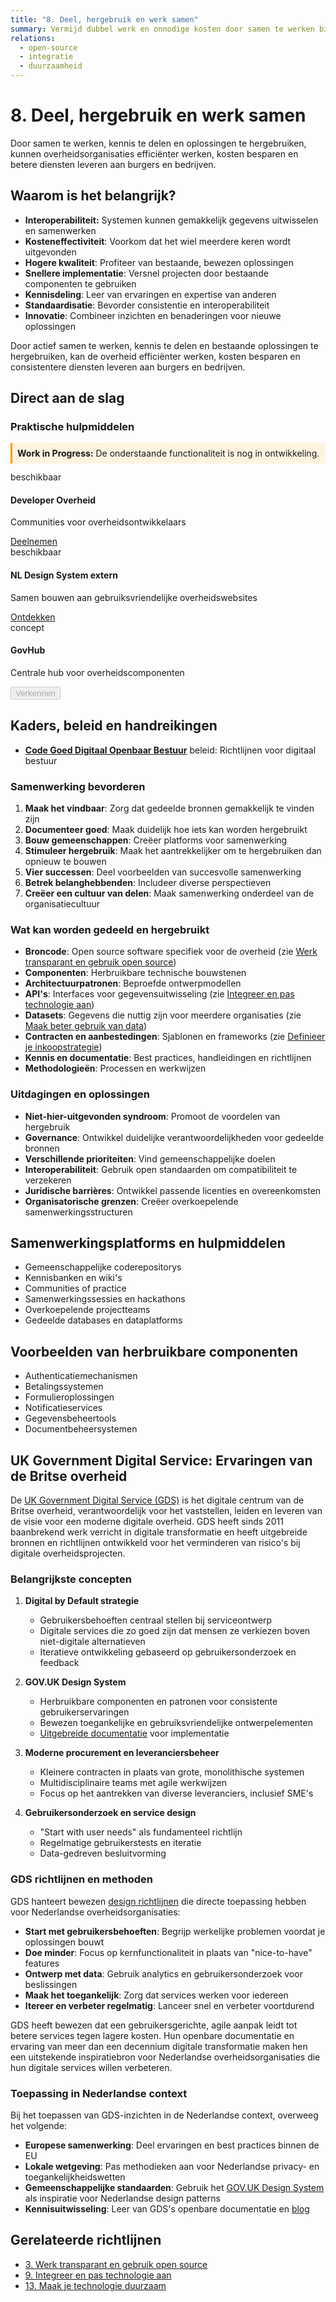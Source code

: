 ```yaml
---
title: "8. Deel, hergebruik en werk samen"
summary: Vermijd dubbel werk en onnodige kosten door samen te werken binnen de overheid en door technologie te delen en te hergebruiken.
relations:
  - open-source
  - integratie
  - duurzaamheid
---
```


# 8. Deel, hergebruik en werk samen

Door samen te werken, kennis te delen en oplossingen te hergebruiken, kunnen overheidsorganisaties efficiënter werken, kosten besparen en betere diensten leveren aan burgers en bedrijven.

## Waarom is het belangrijk?

- **Interoperabiliteit:** Systemen kunnen gemakkelijk gegevens uitwisselen en samenwerken
- **Kosteneffectiviteit**: Voorkom dat het wiel meerdere keren wordt uitgevonden
- **Hogere kwaliteit**: Profiteer van bestaande, bewezen oplossingen
- **Snellere implementatie**: Versnel projecten door bestaande componenten te gebruiken
- **Kennisdeling**: Leer van ervaringen en expertise van anderen
- **Standaardisatie**: Bevorder consistentie en interoperabiliteit
- **Innovatie**: Combineer inzichten en benaderingen voor nieuwe oplossingen

Door actief samen te werken, kennis te delen en bestaande oplossingen te hergebruiken, kan de overheid efficiënter werken, kosten besparen en consistentere diensten leveren aan burgers en bedrijven.

## Direct aan de slag

<div class="direct-aan-de-slag">
    <h3>Praktische hulpmiddelen</h3>
    <div class="warning-banner" style="background-color: #fff3e0; padding: 0.5rem; border-left: 3px solid #ff9800; margin-bottom: 0.8rem;">
        <strong>Work in Progress:</strong> De onderstaande functionaliteit is nog in ontwikkeling.
    </div>
    <div class="action-cards">
        <div class="action-card">
            <span class="wip-badge wip-badge-beschikbaar">beschikbaar</span>
            <h4 >Developer Overheid</h4>
            <p >Communities voor overheidsontwikkelaars</p>
            <a href="https://developer.overheid.nl/" class="action-button" target="_blank">Deelnemen</a>
        </div>
        <div class="action-card">
            <span class="wip-badge wip-badge-beschikbaar">beschikbaar</span>
            <h4 >NL Design System <span class="category-badge">extern</span></h4>
            <p >Samen bouwen aan gebruiksvriendelijke overheidswebsites</p>
            <a href="https://www.nldesignsystem.nl" class="action-button" target="_blank">Ontdekken</a>
        </div>
        <div class="action-card">
            <span class="wip-badge wip-badge-concept">concept</span>
            <h4 >GovHub</h4>
            <p >Centrale hub voor overheidscomponenten</p>
            <button disabled class="action-button">Verkennen</button>
        </div>
    </div>
</div>

## Kaders, beleid en handreikingen

- **[Code Goed Digitaal Openbaar Bestuur](https://www.digitaleoverheid.nl/overzicht-van-alle-onderwerpen/nieuwe-technologieen-data-en-ethiek/publieke-waarden/code-goed-digitaal-openbaar-bestuur/)** <span class="badge badge-beleid">beleid</span>: Richtlijnen voor digitaal bestuur

### Samenwerking bevorderen

1. **Maak het vindbaar**: Zorg dat gedeelde bronnen gemakkelijk te vinden zijn
2. **Documenteer goed**: Maak duidelijk hoe iets kan worden hergebruikt
3. **Bouw gemeenschappen**: Creëer platforms voor samenwerking
4. **Stimuleer hergebruik**: Maak het aantrekkelijker om te hergebruiken dan opnieuw te bouwen
5. **Vier successen**: Deel voorbeelden van succesvolle samenwerking
6. **Betrek belanghebbenden**: Includeer diverse perspectieven
7. **Creëer een cultuur van delen**: Maak samenwerking onderdeel van de organisatiecultuur

### Wat kan worden gedeeld en hergebruikt

- **Broncode**: Open source software specifiek voor de overheid (zie [Werk transparant en gebruik open source](../open-source/index.md))
- **Componenten**: Herbruikbare technische bouwstenen
- **Architectuurpatronen**: Beproefde ontwerpmodellen
- **API's**: Interfaces voor gegevensuitwisseling (zie [Integreer en pas technologie aan](../integratie/index.md))
- **Datasets**: Gegevens die nuttig zijn voor meerdere organisaties (zie [Maak beter gebruik van data](../data/index.md))
- **Contracten en aanbestedingen**: Sjablonen en frameworks (zie [Definieer je inkoopstrategie](../inkoop/index.md))
- **Kennis en documentatie**: Best practices, handleidingen en richtlijnen
- **Methodologieën**: Processen en werkwijzen

### Uitdagingen en oplossingen

- **Niet-hier-uitgevonden syndroom**: Promoot de voordelen van hergebruik
- **Governance**: Ontwikkel duidelijke verantwoordelijkheden voor gedeelde bronnen
- **Verschillende prioriteiten**: Vind gemeenschappelijke doelen
- **Interoperabiliteit**: Gebruik open standaarden om compatibiliteit te verzekeren
- **Juridische barrières**: Ontwikkel passende licenties en overeenkomsten
- **Organisatorische grenzen**: Creëer overkoepelende samenwerkingsstructuren

## Samenwerkingsplatforms en hulpmiddelen

- Gemeenschappelijke coderepositorys
- Kennisbanken en wiki's
- Communities of practice
- Samenwerkingssessies en hackathons
- Overkoepelende projectteams
- Gedeelde databases en dataplatforms

## Voorbeelden van herbruikbare componenten

- Authenticatiemechanismen
- Betalingssystemen
- Formulieroplossingen
- Notificatieservices
- Gegevensbeheertools
- Documentbeheersystemen

## UK Government Digital Service: Ervaringen van de Britse overheid

De [UK Government Digital Service (GDS)](https://www.gov.uk/government/organisations/government-digital-service) is het digitale centrum van de Britse overheid, verantwoordelijk voor het vaststellen, leiden en leveren van de visie voor een moderne digitale overheid. GDS heeft sinds 2011 baanbrekend werk verricht in digitale transformatie en heeft uitgebreide bronnen en richtlijnen ontwikkeld voor het verminderen van risico's bij digitale overheidsprojecten.

### Belangrijkste concepten

1. **Digital by Default strategie**

    - Gebruikersbehoeften centraal stellen bij serviceontwerp
    - Digitale services die zo goed zijn dat mensen ze verkiezen boven niet-digitale alternatieven
    - Iteratieve ontwikkeling gebaseerd op gebruikersonderzoek en feedback

2. **GOV.UK Design System**

    - Herbruikbare componenten en patronen voor consistente gebruikerservaringen
    - Bewezen toegankelijke en gebruiksvriendelijke ontwerpelementen
    - [Uitgebreide documentatie](https://design-system.service.gov.uk/) voor implementatie

3. **Moderne procurement en leveranciersbeheer**

    - Kleinere contracten in plaats van grote, monolithische systemen
    - Multidisciplinaire teams met agile werkwijzen
    - Focus op het aantrekken van diverse leveranciers, inclusief SME's

4. **Gebruikersonderzoek en service design**

    - "Start with user needs" als fundamenteel richtlijn
    - Regelmatige gebruikerstests en iteratie
    - Data-gedreven besluitvorming

### GDS richtlijnen en methoden

GDS hanteert bewezen [design richtlijnen](https://www.gov.uk/guidance/government-design-principles) die directe toepassing hebben voor Nederlandse overheidsorganisaties:

- **Start met gebruikersbehoeften**: Begrijp werkelijke problemen voordat je oplossingen bouwt
- **Doe minder**: Focus op kernfunctionaliteit in plaats van "nice-to-have" features
- **Ontwerp met data**: Gebruik analytics en gebruikersonderzoek voor beslissingen
- **Maak het toegankelijk**: Zorg dat services werken voor iedereen
- **Itereer en verbeter regelmatig**: Lanceer snel en verbeter voortdurend

GDS heeft bewezen dat een gebruikersgerichte, agile aanpak leidt tot betere services tegen lagere kosten. Hun openbare documentatie en ervaring van meer dan een decennium digitale transformatie maken hen een uitstekende inspiratiebron voor Nederlandse overheidsorganisaties die hun digitale services willen verbeteren.

### Toepassing in Nederlandse context

Bij het toepassen van GDS-inzichten in de Nederlandse context, overweeg het volgende:

- **Europese samenwerking**: Deel ervaringen en best practices binnen de EU
- **Lokale wetgeving**: Pas methodieken aan voor Nederlandse privacy- en toegankelijkheidswetten
- **Gemeenschappelijke standaarden**: Gebruik het [GOV.UK Design System](https://design-system.service.gov.uk/) als inspiratie voor Nederlandse design patterns
- **Kennisuitwisseling**: Leer van GDS's openbare documentatie en [blog](https://gds.blog.gov.uk/)

## Gerelateerde richtlijnen

- [3. Werk transparant en gebruik open source](../open-source/index.md)
- [9. Integreer en pas technologie aan](../integratie/index.md)
- [13. Maak je technologie duurzaam](../duurzaamheid/index.md)
